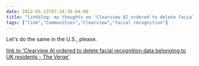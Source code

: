 ---date: 2022-05-23T07:34:36-04:00title: "linkblog: my thoughts on 'Clearview AI ordered to delete facial recognition data belonging to UK residents - The Verge'"tags: ["link","Communities","Clearview","facial recognition"]---Let's do the same in the U.S., please. [link to 'Clearview AI ordered to delete facial recognition data belonging to UK residents - The Verge'](https://www.theverge.com/2022/5/23/23137603/clearview-ai-ordered-delete-data-uk-residents-ico-fine)